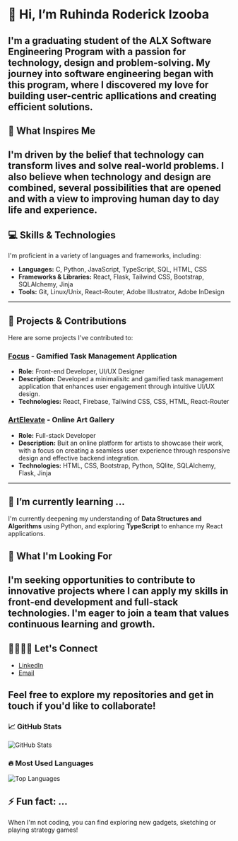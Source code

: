 # 👋 Hi, I’m Ruhinda Roderick Izooba

I'm a **graduating student of the ALX Software Engineering Program** with a passion for technology, design and problem-solving. My journey into software engineering began with this program, where I discovered my love for building user-centric apllications and creating efficient solutions.
---

## 🌟 What Inspires Me

I'm driven by the belief that technology can transform lives and solve real-world problems. I also believe when technology and design are combined, several possibilities that are opened and with a view to improving human day to day life and experience.
---

## 💻 Skills & Technologies

I'm proficient in a variety of languages and frameworks, including:

- **Languages:** C, Python, JavaScript, TypeScript, SQL, HTML, CSS
- **Frameworks & Libraries:** React, Flask, Tailwind CSS, Bootstrap, SQLAlchemy, Jinja
- **Tools:** Git, Linux/Unix, React-Router, Adobe Illustrator, Adobe InDesign
---

## 🚀 Projects & Contributions

Here are some projects I've contributed to:

### [Focus](https://github.com/Ruhinda01/Focus) - Gamified Task Management Application
- **Role:** Front-end Developer, UI/UX Designer
- **Description:** Developed a minimalisitc and gamified task management application that enhances user engagement through intuitive UI/UX design.
- **Technologies:** React, Firebase, Tailwind CSS, CSS, HTML, React-Router

### [ArtElevate](https://github.com/Ruhinda01/ArtElevate) - Online Art Gallery
- **Role:** Full-stack Developer
- **Description:** Buit an online platform for artists to showcase their work, with a focus on creating a seamless user experience through responsive design and effective backend integration.
- **Technologies:** HTML, CSS, Bootstrap, Python, SQlite, SQLAlchemy, Flask, Jinja
---

## 🌱 I’m currently learning ...

I'm currently deepening my understanding of **Data Structures and Algorithms** using Python, and exploring **TypeScript** to enhance my React applications.

## 🎯 What I'm Looking For

I'm seeking opportunities to contribute to innovative projects where I can apply my skills in front-end development and full-stack technologies. I'm eager to join a team that values continuous learning and growth.
---

## 🫱🏻‍🫲🏾 Let's Connect

- [LinkedIn](https://www.linkedin.com/in/ruhinda-roderick-izooba)
- [Email](mailto:rickyruhinda@gmail.com)

Feel free to explore my repositories and get in touch if you'd like to collaborate!
---

### 📈 GitHub Stats

![GitHub Stats](https://github-readme-stats.vercel.app/api?username=Ruhinda01&show_icons=true&theme=radical)

### 🔥 Most Used Languages

![Top Languages](https://github-readme-stats.vercel.app/api/top-langs/?username=Ruhinda01&layout=compact&theme=radical)

## ⚡ Fun fact: ...

When I'm not coding, you can find exploring new gadgets, sketching or playing strategy games!
<!---
Ruhinda01/Ruhinda01 is a ✨ special ✨ repository because its `README.md` (this file) appears on your GitHub profile.
You can click the Preview link to take a look at your changes.
--->
